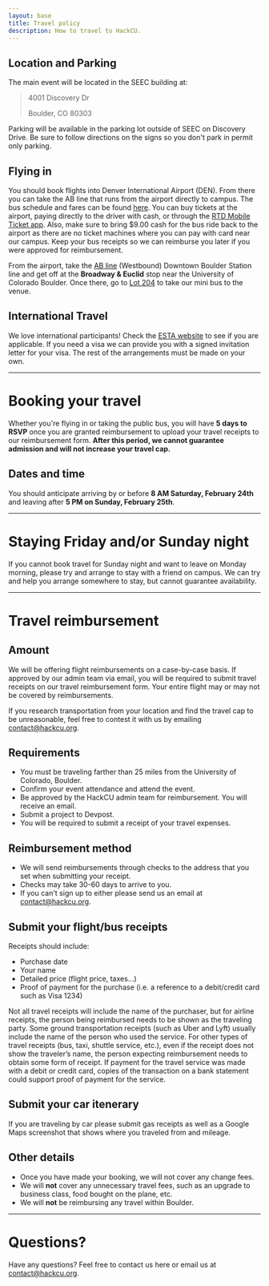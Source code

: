```yaml
---
layout: base
title: Travel policy
description: How to travel to HackCU.
---
```


## Location and Parking

The main event will be located in the SEEC building at:

>4001 Discovery Dr
> 
>Boulder, CO 80303 

Parking will be available in the parking lot outside of SEEC on Discovery Drive. Be sure to follow directions on the signs so you don't park in permit only parking.

## Flying in

You should book flights into Denver International Airport (DEN). From there you can take the AB line that runs from the airport directly to campus. The bus schedule and fares can be found [here](http://www3.rtd-denver.com/schedules/getSchedule.action?routeId=AB). You can buy tickets at the airport, paying directly to the driver with cash, or through the [RTD Mobile Ticket app](http://www.rtd-denver.com/mobileticket.shtml). Also, make sure to bring $9.00 cash for the bus ride back to the airport as there are no ticket machines where you can pay with card near our campus. Keep your bus receipts so we can reimburse you later if you were approved for reimbursement.

From the airport, take the [AB line](http://www3.rtd-denver.com/schedules/getSchedule.action?runboardId=2431&routeId=AB&routeType=9&&direction=W-Bound&serviceType=1#day) (Westbound) Downtown Boulder Station line and get off at the **Broadway & Euclid** stop near the University of Colorado Boulder. Once there, go to [Lot 204](https://goo.gl/maps/qT5msk6QzBL2) to take our mini bus to the venue.

## International Travel

We love international participants! Check the [ESTA website](https://esta.cbp.dhs.gov/esta/) to see if you are applicable. If you need a visa we can provide you with a signed invitation letter for your visa. The rest of the arrangements must be made on your own.

---

# Booking your travel

Whether you're flying in or taking the public bus, you will have **5 days to RSVP** once you are granted reimbursement to upload your travel receipts to our reimbursement form. **After this period, we cannot guarantee admission and will not increase your travel cap.** 

## Dates and time

You should anticipate arriving by or before **8 AM Saturday, February 24th** and leaving after **5 PM on Sunday, February 25th**.

---

# Staying Friday and/or Sunday night

If you cannot book travel for Sunday night and want to leave on Monday morning, please try and arrange to stay with a friend on campus. We can try and help you arrange somewhere to stay, but cannot guarantee availability.

---

# Travel reimbursement

## Amount

We will be offering flight reimbursements on a case-by-case basis. If approved by our admin team via email, you will be required to submit travel receipts on our travel reimbursement form. Your entire flight may or may not be covered by reimbursements.

If you research transportation from your location and find the travel cap to be unreasonable, feel free to contest it with us by emailing [contact@hackcu.org](mailto:contact@hackcu.org).

## Requirements

- You must be traveling farther than 25 miles from the University of Colorado, Boulder.
- Confirm your event attendance and attend the event.
- Be approved by the HackCU admin team for reimbursement. You will receive an email.
- Submit a project to Devpost.
- You will be required to submit a receipt of your travel expenses. 

## Reimbursement method

- We will send reimbursements through checks to the address that you set when submitting your receipt.
- Checks may take 30-60 days to arrive to you.
- If you can't sign up to either please send us an email at [contact@hackcu.org](mailto:contact@hackcu.org).

## Submit your flight/bus receipts

Receipts should include:
 
- Purchase date
- Your name
- Detailed price (flight price, taxes...)
- Proof of payment for the purchase (i.e. a reference to a debit/credit card such as Visa 1234)
 
Not all travel receipts will include the name of the purchaser, but for airline receipts, the person being reimbursed needs to be shown as the traveling party. Some ground transportation receipts (such as Uber and Lyft) usually include the name of the person who used the service. For other types of travel receipts (bus, taxi, shuttle service, etc.), even if the receipt does not show the traveler’s name, the person expecting reimbursement needs to obtain some form of receipt. If payment for the travel service was made with a debit or credit card, copies of the transaction on a bank statement could support proof of payment for the service.

## Submit your car itenerary

If you are traveling by car please submit gas receipts as well as a Google Maps screenshot that shows where you traveled from and mileage. 

## Other details

- Once you have made your booking, we will not cover any change fees.
- We will **not** cover any unnecessary travel fees, such as an upgrade to business class, food bought on the plane, etc.
- We will **not** be reimbursing any travel within Boulder.

---

# Questions?

Have any questions? Feel free to contact us here or email us at [contact@hackcu.org](mailto:contact@hackcu.org).
